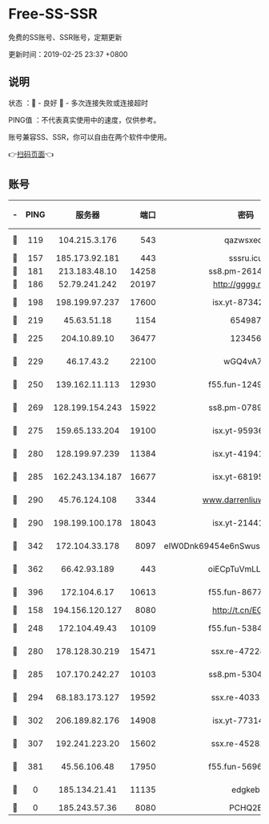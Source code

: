 # Free-SS-SSR

免费的SS账号、SSR账号，定期更新

更新时间：2019-02-25 23:37 +0800

## 说明

状态     ：🙂 - 良好 🙁 - 多次连接失败或连接超时

PING值   ：不代表真实使用中的速度，仅供参考。

账号兼容SS、SSR，你可以自由在两个软件中使用。

👉[扫码页面](https://liesauer.github.io/free-ss-ssr.github.io/)👈

## 账号

|-|PING|服务器|端口|密码|加密方式|区域|
|:----:|:----:|:-----:|-----:|:----:|:----:|:----:|
|🙂|119|104.215.3.176|543|qazwsxedc|aes-256-gcm|JP|
|🙂|157|185.173.92.181|443|sssru.icu|rc4-md5|RU|
|🙂|181|213.183.48.10|14258|ss8.pm-26148872|rc4-md5|RU|
|🙂|186|52.79.241.242|20197|http://gggg.rocks|chacha20|KR|
|🙂|198|198.199.97.237|17600|isx.yt-87342097|aes-256-cfb|US|
|🙂|219|45.63.51.18|1154|654987|chacha20|US|
|🙂|225|204.10.89.10|36477|123456|aes-256-cfb|US|
|🙂|229|46.17.43.2|22100|wGQ4vA7D|aes-256-gcm|RU|
|🙂|250|139.162.11.113|12930|f55.fun-12490271|aes-256-cfb|SG|
|🙂|269|128.199.154.243|15922|ss8.pm-07891241|aes-256-cfb|SG|
|🙂|275|159.65.133.204|19100|isx.yt-95936060|aes-256-cfb|SG|
|🙂|280|128.199.97.239|11384|isx.yt-41941480|aes-256-cfb|SG|
|🙂|285|162.243.134.187|16677|isx.yt-68195372|aes-256-cfb|US|
|🙂|290|45.76.124.108|3344|www.darrenliuwei.com|aes-256-cfb|AU|
|🙂|290|198.199.100.178|18043|isx.yt-21441189|aes-256-cfb|US|
|🙂|342|172.104.33.178|8097|eIW0Dnk69454e6nSwuspv9DmS201tQ0D|aes-256-cfb|SG|
|🙂|362|66.42.93.189|443|oiECpTuVmLLxk4Ts|aes-256-cfb|US|
|🙂|396|172.104.6.17|10613|f55.fun-86773289|aes-256-cfb|US|
|🙂|158|194.156.120.127|8080|http://t.cn/EGJIyrl|rc4-md5|RU|
|🙂|248|172.104.49.43|10109|f55.fun-53847756|aes-256-cfb|SG|
|🙂|280|178.128.30.219|15471|ssx.re-47228758|aes-256-cfb|SG|
|🙂|285|107.170.242.27|10103|ss8.pm-53046125|aes-256-cfb|US|
|🙂|294|68.183.173.127|19592|ssx.re-40331620|aes-256-cfb|US|
|🙂|302|206.189.82.176|14908|isx.yt-77314449|aes-256-cfb|SG|
|🙂|307|192.241.223.20|15602|ssx.re-45282042|aes-256-cfb|US|
|🙂|381|45.56.106.48|17950|f55.fun-56968028|aes-256-cfb|US|
|🙁|0|185.134.21.41|11135|edgkeb|aes-256-cfb|GB|
|🙁|0|185.243.57.36|8080|PCHQ2E|rc4-md5|US|

